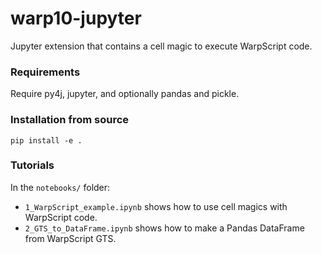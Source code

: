 # warp10-jupyter #

Jupyter extension that contains a cell magic to execute WarpScript code.

### Requirements ###

Require py4j, jupyter, and optionally pandas and pickle.

### Installation from source ###

`pip install -e .`

### Tutorials ###

In the `notebooks/` folder:
* `1_WarpScript_example.ipynb` shows how to use cell magics with WarpScript code.
* `2_GTS_to_DataFrame.ipynb` shows how to make a Pandas DataFrame from WarpScript GTS.

